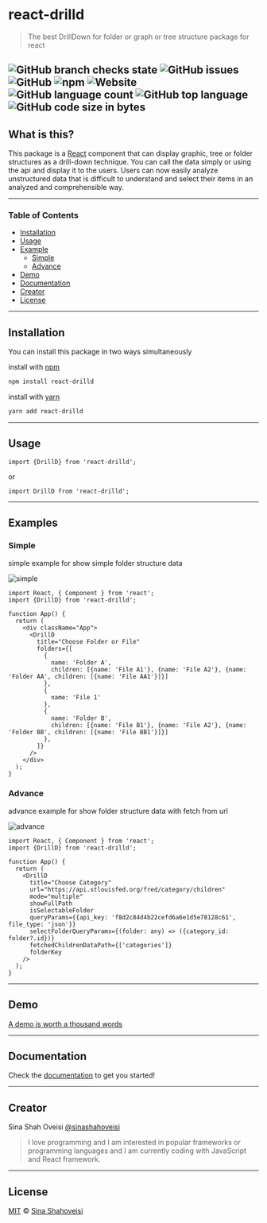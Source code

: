 # react-drilld

> The best DrillDown for folder or graph or tree structure package for react

![GitHub branch checks state](https://img.shields.io/github/checks-status/sinashahoveisi/react-drilld/master?logo=github&style=plastic)
![GitHub issues](https://img.shields.io/github/issues/sinashahoveisi/react-drilld?logo=github&style=plastic)
![GitHub](https://img.shields.io/github/license/sinashahoveisi/react-drilld?style=plastic)
![npm](https://img.shields.io/npm/v/react-drilld?logo=npm&style=plastic)
![Website](https://img.shields.io/website?down_message=offline&style=plastic&up_message=online&url=https%3A%2F%2Fsinasho.ir)
![GitHub language count](https://img.shields.io/github/languages/count/sinashahoveisi/react-drilld?logo=TypeScript&style=plastic)
![GitHub top language](https://img.shields.io/github/languages/top/sinashahoveisi/react-drilld?logo=TypeScript&style=plastic)
![GitHub code size in bytes](https://img.shields.io/github/languages/code-size/sinashahoveisi/react-drilld?style=plastic)
---

## What is this?

This package is a [React] component that can display graphic, tree or folder structures as a drill-down technique.
You can call the data simply or using the api and display it to the users.
Users can now easily analyze unstructured data that is difficult to understand and select their items in an analyzed and comprehensible way.

---

### Table of Contents

- [Installation](#installation)
- [Usage](#usage)
- [Example](#examples)
  - [Simple](#simple)
  - [Advance](#advance)
- [Demo](#demo)
- [Documentation](#documentation)
- [Creator](#creator)
- [License](#license)

---

## Installation
You can install this package in two ways simultaneously

install with [npm]
```sh
npm install react-drilld
```

install with [yarn]
```sh
yarn add react-drilld
```
---

## Usage

```tsx
import {DrillD} from 'react-drilld';
```
or
```tsx
import DrillD from 'react-drilld';
```
---

## Examples

### Simple

simple example for show simple folder structure data

![simple]

```tsx
import React, { Component } from 'react';
import {DrillD} from 'react-drilld';

function App() {
  return (
    <div className="App">
      <DrillD
        title="Choose Folder or File"
        folders={[
          {
            name: 'Folder A',
            children: [{name: 'File A1'}, {name: 'File A2'}, {name: 'Folder AA', children: [{name: 'File AA1'}]}]
          },
          {
            name: 'File 1'
          },
          {
            name: 'Folder B',
            children: [{name: 'File B1'}, {name: 'File A2'}, {name: 'Folder BB', children: [{name: 'File BB1'}]}]
          },
        ]}
      />
    </div>
  );
}
```
### Advance

advance example for show folder structure data with fetch from url

![advance]

```tsx
import React, { Component } from 'react';
import {DrillD} from 'react-drilld';

function App() {
  return (
    <DrillD
      title="Choose Category"
      url="https://api.stlouisfed.org/fred/category/children"
      mode="multiple"
      showFullPath
      isSelectableFolder
      queryParams={{api_key: 'f8d2c84d4b22cefd6a6e1d5e78128c61', file_type: 'json'}}
      selectFolderQueryParams={(folder: any) => ({category_id: folder?.id})}
      fetchedChildrenDataPath={['categories']}
      folderKey
    />
  );
}
```

---

## Demo

[A demo is worth a thousand words](https://react-drilld.sinasho.ir/)

---

## Documentation

Check the [documentation](https://react-drilld.sinasho.ir/) to get you started!

---

## Creator

Sina Shah Oveisi [@sinashahoveisi](https://sinasho.ir)

> I love programming and I am interested in popular frameworks or programming languages and I am currently coding with JavaScript and React framework.

---

## License
[MIT][license] © [Sina Shahoveisi][author]

[react]: http://reactjs.org

[npm]: https://docs.npmjs.com/cli/install

[yarn]: https://docs.yarn.com/cli/install

[author]: https://github.com/sinashahoveisi

[simple]: https://react-drilld.sinasho.ir/assets/simple.gif

[advance]: https://react-drilld.sinasho.ir/assets/advance.gif

[license]: license